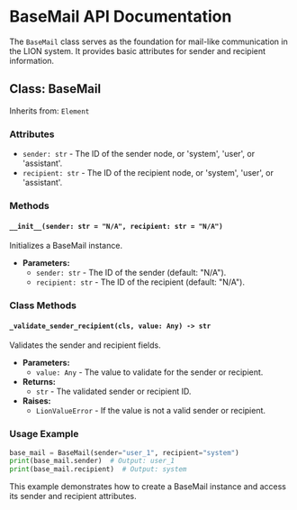 # BaseMail API Documentation

The `BaseMail` class serves as the foundation for mail-like communication in the LION system. It provides basic attributes for sender and recipient information.

## Class: BaseMail

Inherits from: `Element`

### Attributes

- `sender: str` - The ID of the sender node, or 'system', 'user', or 'assistant'.
- `recipient: str` - The ID of the recipient node, or 'system', 'user', or 'assistant'.

### Methods

#### `__init__(sender: str = "N/A", recipient: str = "N/A")`

Initializes a BaseMail instance.

- **Parameters:**
  - `sender: str` - The ID of the sender (default: "N/A").
  - `recipient: str` - The ID of the recipient (default: "N/A").

### Class Methods

#### `_validate_sender_recipient(cls, value: Any) -> str`

Validates the sender and recipient fields.

- **Parameters:**
  - `value: Any` - The value to validate for the sender or recipient.
- **Returns:**
  - `str` - The validated sender or recipient ID.
- **Raises:**
  - `LionValueError` - If the value is not a valid sender or recipient.

### Usage Example

```python
base_mail = BaseMail(sender="user_1", recipient="system")
print(base_mail.sender)  # Output: user_1
print(base_mail.recipient)  # Output: system
```

This example demonstrates how to create a BaseMail instance and access its sender and recipient attributes.
